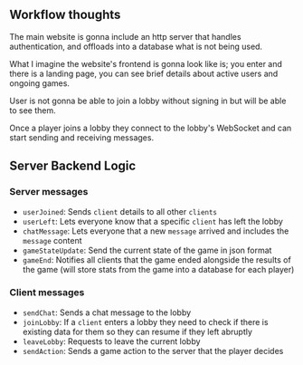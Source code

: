 
## Workflow thoughts

The main website is gonna include an http server that handles authentication, and offloads into a database what is not being used.

What I imagine the website's frontend is gonna look like is; you enter and there is a landing page, you can see brief details about active users and ongoing games.

User is not gonna be able to join a lobby without signing in but will be able to see them.

Once a player joins a lobby they connect to the lobby's WebSocket and can start sending and receiving messages.

## Server Backend Logic

### Server messages

- `userJoined`: Sends `client` details to all other `clients`
- `userLeft`: Lets everyone know that a specific `client` has left the lobby
- `chatMessage`: Lets everyone that a new `message` arrived and includes the `message` content
- `gameStateUpdate`: Send the current state of the game in json format
- `gameEnd`: Notifies all clients that the game ended alongside the results of the game (will store stats from the game into a database for each player)

### Client messages

- `sendChat`: Sends a chat message to the lobby
- `joinLobby`: If a `client` enters a lobby they need to check if there is existing data for them so they can resume if they left abruptly
- `leaveLobby`: Requests to leave the current lobby
- `sendAction`: Sends a game action to the server that the player decides
